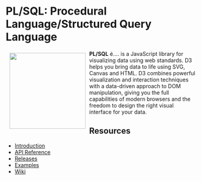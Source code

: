 # PL/SQL: Procedural Language/Structured Query Language

<a href="https://www.oracle.com/database/technologies/appdev/plsql.html"><img src="https://www.oracle.com/a/ocom/img/pl-sql.svg" align="left" hspace="10" vspace="6" width="200"></a>

**PL/SQL** é.... is a JavaScript library for visualizing data using web standards. D3 helps you bring data to life using SVG, Canvas and HTML. D3 combines powerful visualization and interaction techniques with a data-driven approach to DOM manipulation, giving you the full capabilities of modern browsers and the freedom to design the right visual interface for your data.


## Resources

* [Introduction](https://observablehq.com/@d3/learn-d3)
* [API Reference](https://github.com/d3/d3/blob/master/API.md)
* [Releases](https://github.com/d3/d3/releases)
* [Examples](https://observablehq.com/@d3/gallery)
* [Wiki](https://github.com/d3/d3/wiki)
